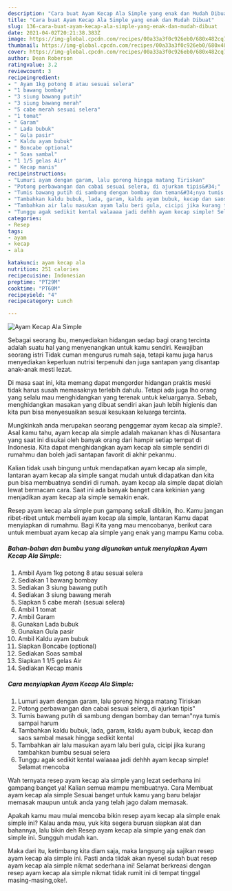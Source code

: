 ```yaml
---
description: "Cara buat Ayam Kecap Ala Simple yang enak dan Mudah Dibuat"
title: "Cara buat Ayam Kecap Ala Simple yang enak dan Mudah Dibuat"
slug: 136-cara-buat-ayam-kecap-ala-simple-yang-enak-dan-mudah-dibuat
date: 2021-04-02T20:21:38.383Z
image: https://img-global.cpcdn.com/recipes/00a33a3f0c926eb0/680x482cq70/ayam-kecap-ala-simple-foto-resep-utama.jpg
thumbnail: https://img-global.cpcdn.com/recipes/00a33a3f0c926eb0/680x482cq70/ayam-kecap-ala-simple-foto-resep-utama.jpg
cover: https://img-global.cpcdn.com/recipes/00a33a3f0c926eb0/680x482cq70/ayam-kecap-ala-simple-foto-resep-utama.jpg
author: Dean Roberson
ratingvalue: 3.2
reviewcount: 3
recipeingredient:
- " Ayam 1kg potong 8 atau sesuai selera"
- "1 bawang bombay"
- "3 siung bawang putih"
- "3 siung bawang merah"
- "5 cabe merah sesuai selera"
- "1 tomat"
- " Garam"
- " Lada bubuk"
- " Gula pasir"
- " Kaldu ayam bubuk"
- " Boncabe optional"
- " Soas sambal"
- "1 1/5 gelas Air"
- " Kecap manis"
recipeinstructions:
- "Lumuri ayam dengan garam, lalu goreng hingga matang Tiriskan"
- "Potong perbawangan dan cabai sesuai selera, di ajurkan tipis&#34;"
- "Tumis bawang putih di sambung dengan bombay dan teman&#34;nya tumis sampai harum"
- "Tambahkan kaldu bubuk, lada, garam, kaldu ayam bubuk, kecap dan saos sambal masak hingga sedikit kental"
- "Tambahkan air lalu masukan ayam lalu beri gula, cicipi jika kurang tambahkan bumbu sesuai selera"
- "Tunggu agak sedikit kental walaaaa jadi dehhh ayam kecap simple! Selamat mencoba"
categories:
- Resep
tags:
- ayam
- kecap
- ala

katakunci: ayam kecap ala 
nutrition: 251 calories
recipecuisine: Indonesian
preptime: "PT29M"
cooktime: "PT60M"
recipeyield: "4"
recipecategory: Lunch

---
```



![Ayam Kecap Ala Simple](https://img-global.cpcdn.com/recipes/00a33a3f0c926eb0/680x482cq70/ayam-kecap-ala-simple-foto-resep-utama.jpg)

Sebagai seorang ibu, menyediakan hidangan sedap bagi orang tercinta adalah suatu hal yang menyenangkan untuk kamu sendiri. Kewajiban seorang istri Tidak cuman mengurus rumah saja, tetapi kamu juga harus menyediakan keperluan nutrisi terpenuhi dan juga santapan yang disantap anak-anak mesti lezat.

Di masa  saat ini, kita memang dapat mengorder hidangan praktis meski tidak harus susah memasaknya terlebih dahulu. Tetapi ada juga lho orang yang selalu mau menghidangkan yang terenak untuk keluarganya. Sebab, menghidangkan masakan yang dibuat sendiri akan jauh lebih higienis dan kita pun bisa menyesuaikan sesuai kesukaan keluarga tercinta. 



Mungkinkah anda merupakan seorang penggemar ayam kecap ala simple?. Asal kamu tahu, ayam kecap ala simple adalah makanan khas di Nusantara yang saat ini disukai oleh banyak orang dari hampir setiap tempat di Indonesia. Kita dapat menghidangkan ayam kecap ala simple sendiri di rumahmu dan boleh jadi santapan favorit di akhir pekanmu.

Kalian tidak usah bingung untuk mendapatkan ayam kecap ala simple, lantaran ayam kecap ala simple sangat mudah untuk didapatkan dan kita pun bisa membuatnya sendiri di rumah. ayam kecap ala simple dapat diolah lewat bermacam cara. Saat ini ada banyak banget cara kekinian yang menjadikan ayam kecap ala simple semakin enak.

Resep ayam kecap ala simple pun gampang sekali dibikin, lho. Kamu jangan ribet-ribet untuk membeli ayam kecap ala simple, lantaran Kamu dapat menyiapkan di rumahmu. Bagi Kita yang mau mencobanya, berikut cara untuk membuat ayam kecap ala simple yang enak yang mampu Kamu coba.

<!--inarticleads1-->

##### Bahan-bahan dan bumbu yang digunakan untuk menyiapkan Ayam Kecap Ala Simple:

1. Ambil  Ayam 1kg potong 8 atau sesuai selera
1. Sediakan 1 bawang bombay
1. Sediakan 3 siung bawang putih
1. Sediakan 3 siung bawang merah
1. Siapkan 5 cabe merah (sesuai selera)
1. Ambil 1 tomat
1. Ambil  Garam
1. Gunakan  Lada bubuk
1. Gunakan  Gula pasir
1. Ambil  Kaldu ayam bubuk
1. Siapkan  Boncabe (optional)
1. Sediakan  Soas sambal
1. Siapkan 1 1/5 gelas Air
1. Sediakan  Kecap manis




<!--inarticleads2-->

##### Cara menyiapkan Ayam Kecap Ala Simple:

1. Lumuri ayam dengan garam, lalu goreng hingga matang Tiriskan
1. Potong perbawangan dan cabai sesuai selera, di ajurkan tipis&#34;
1. Tumis bawang putih di sambung dengan bombay dan teman&#34;nya tumis sampai harum
1. Tambahkan kaldu bubuk, lada, garam, kaldu ayam bubuk, kecap dan saos sambal masak hingga sedikit kental
1. Tambahkan air lalu masukan ayam lalu beri gula, cicipi jika kurang tambahkan bumbu sesuai selera
1. Tunggu agak sedikit kental walaaaa jadi dehhh ayam kecap simple! Selamat mencoba




Wah ternyata resep ayam kecap ala simple yang lezat sederhana ini gampang banget ya! Kalian semua mampu membuatnya. Cara Membuat ayam kecap ala simple Sesuai banget untuk kamu yang baru belajar memasak maupun untuk anda yang telah jago dalam memasak.

Apakah kamu mau mulai mencoba bikin resep ayam kecap ala simple enak simple ini? Kalau anda mau, yuk kita segera buruan siapkan alat dan bahannya, lalu bikin deh Resep ayam kecap ala simple yang enak dan simple ini. Sungguh mudah kan. 

Maka dari itu, ketimbang kita diam saja, maka langsung aja sajikan resep ayam kecap ala simple ini. Pasti anda tiidak akan nyesel sudah buat resep ayam kecap ala simple nikmat sederhana ini! Selamat berkreasi dengan resep ayam kecap ala simple nikmat tidak rumit ini di tempat tinggal masing-masing,oke!.

